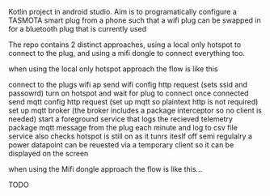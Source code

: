 Kotlin project in android studio. Aim is to programatically configure a TASMOTA smart plug from a phone such that a wifi plug can be swapped in for a bluetooth plug that is currently used

The repo contains 2 distinct approaches, using a local only hotspot to connect to the plug, and using a mifi dongle to connect everything too.

when using the local only hotspot approach the flow is like this

connect to the plugs wifi ap
send wifi config http request (sets ssid and passowrd)
turn on hotspot and wait for plug to connect
once connected send mqtt config http request (set up mqtt so plaintext http is not required)
set up mqtt broker (the broker includes a package interceptor so no client is needed)
start a foreground service that logs the recieved telemetry package mqtt message from the plug each minute and log to csv file
service also checks hotspot is still on as it tunrs iteslf off semi regulalry
a power datapoint can be reuested via a temporary client so it can be displayed on the screen

when using the Mifi dongle approach the flow is like this...

TODO
